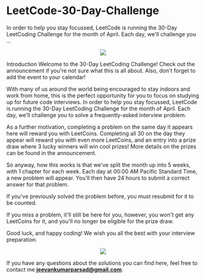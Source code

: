 # LeetCode-30-Day-Challenge
In order to help you stay focussed, LeetCode is running the 30-Day LeetCoding Challenge for the month of April. Each day, we'll challenge you ...

<p align="center">
  <img src="LeetCode-30-Day-Challenge/leetcode.jpg">
</p>
      Introduction
Welcome to the 30-Day LeetCoding Challenge!
Check out the announcement if you're not sure what this is all about. Also, don't forget to add the event to your calendar!

With many of us around the world being encouraged to stay indoors and work from home, this is the perfect opportunity for you to focus on studying up for future code interviews. In order to help you stay focussed, LeetCode is running the 30-Day LeetCoding Challenge for the month of April. Each day, we'll challenge you to solve a frequently-asked interview problem.

As a further motivation, completing a problem on the same day it appears here will reward you with LeetCoins. Completing all 30 on the day they appear will reward you with even more LeetCoins, and an entry into a prize draw where 3 lucky winners will win cool prizes! More details on the prizes can be found in the announcement.

So anyway, how this works is that we've split the month up into 5 weeks, with 1 chapter for each week. Each day at 00:00 AM Pacific Standard Time, a new problem will appear. You'll then have 24 hours to submit a correct answer for that problem.

If you've previously solved the problem before, you must resubmit for it to be counted.

If you miss a problem, it'll still be here for you, however, you won't get any LeetCoins for it, and you'll no longer be eligible for the prize draw.

Good luck, and happy coding! We wish you all the best with your interview preparation.

<p align="center">
  <img src="LeetCode-30-Day-Challenge/LeetCode_Cup.png">
</p>

If you have any questions about the solutions you can find here, feel free to contact me **jeevankumarparsad@gmail.com**.
